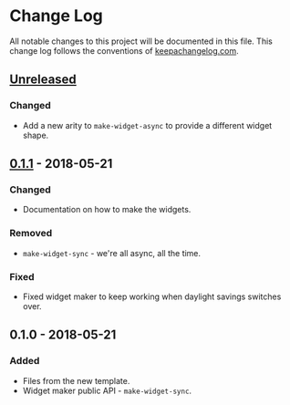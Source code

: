 # Change Log
All notable changes to this project will be documented in this file. This change log follows the conventions of [keepachangelog.com](http://keepachangelog.com/).

## [Unreleased]
### Changed
- Add a new arity to `make-widget-async` to provide a different widget shape.

## [0.1.1] - 2018-05-21
### Changed
- Documentation on how to make the widgets.

### Removed
- `make-widget-sync` - we're all async, all the time.

### Fixed
- Fixed widget maker to keep working when daylight savings switches over.

## 0.1.0 - 2018-05-21
### Added
- Files from the new template.
- Widget maker public API - `make-widget-sync`.

[Unreleased]: https://github.com/your-name/clj-utils/compare/0.1.1...HEAD
[0.1.1]: https://github.com/your-name/clj-utils/compare/0.1.0...0.1.1
